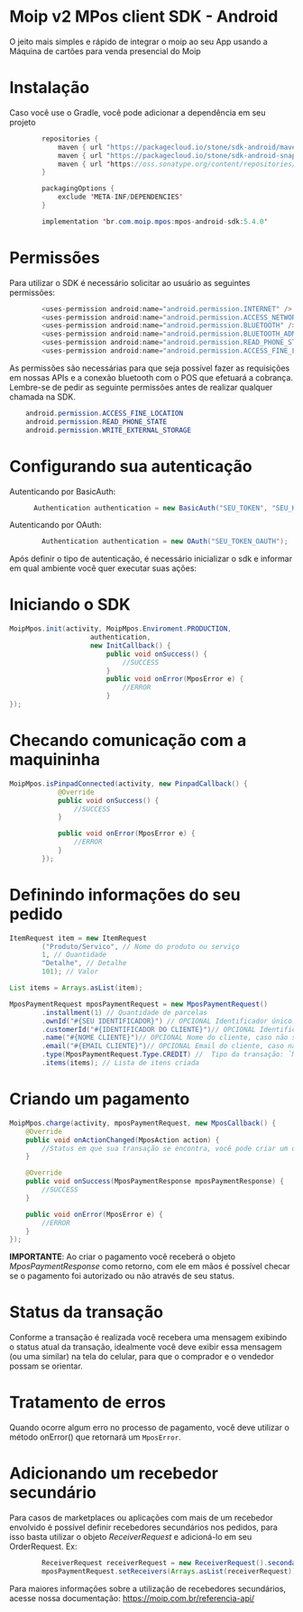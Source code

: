 # Moip v2 MPos client SDK - Android

O jeito mais simples e rápido de integrar o moip ao seu App usando a Máquina de cartões para venda presencial do Moip 
# Instalação

Caso você use o Gradle, você pode adicionar a dependência em seu projeto
```java
        repositories {
            maven { url "https://packagecloud.io/stone/sdk-android/maven2/" }
            maven { url "https://packagecloud.io/stone/sdk-android-snapshot/maven2" }
            maven { url 'https://oss.sonatype.org/content/repositories/snapshots/' }
        }

        packagingOptions {
            exclude 'META-INF/DEPENDENCIES'
        }
```

```java
        implementation 'br.com.moip.mpos:mpos-android-sdk:5.4.0'
```

# Permissões

Para utilizar o SDK é necessário solicitar ao usuário as seguintes permissões:

```java
        <uses-permission android:name="android.permission.INTERNET" />
        <uses-permission android:name="android.permission.ACCESS_NETWORK_STATE" />
        <uses-permission android:name="android.permission.BLUETOOTH" />
        <uses-permission android:name="android.permission.BLUETOOTH_ADMIN" />
        <uses-permission android:name="android.permission.READ_PHONE_STATE" />
        <uses-permission android:name="android.permission.ACCESS_FINE_LOCATION" />
```

As permissões são necessárias para que seja possível fazer as requisições em nossas APIs e a conexão bluetooth com o POS que efetuará a cobrança.
Lembre-se de pedir as seguinte permissões antes de realizar qualquer chamada na SDK.

```java
    android.permission.ACCESS_FINE_LOCATION
    android.permission.READ_PHONE_STATE
    android.permission.WRITE_EXTERNAL_STORAGE
```  

# Configurando sua autenticação

Autenticando por BasicAuth:
```java
      Authentication authentication = new BasicAuth("SEU_TOKEN", "SEU_KEY");
```

Autenticando por OAuth:
```java
        Authentication authentication = new OAuth("SEU_TOKEN_OAUTH");
```

Após definir o tipo de autenticação, é necessário inicializar o sdk e informar em qual ambiente você quer executar suas ações:


# Iniciando o SDK

```java
MoipMpos.init(activity, MoipMpos.Enviroment.PRODUCTION,
                    authentication,
                    new InitCallback() {
                        public void onSuccess() {
                            //SUCCESS
                        }
                        public void onError(MposError e) {
                            //ERROR
                        }
});
```

# Checando comunicação com a maquininha

```java
MoipMpos.isPinpadConnected(activity, new PinpadCallback() {
            @Override
            public void onSuccess() {
                //SUCCESS
            }

            public void onError(MposError e) {
                //ERROR
            }
        });
```

# Definindo informações do seu pedido
```java
ItemRequest item = new ItemRequest
        ("Produto/Servico", // Nome do produto ou serviço
        1, // Quantidade
        "Detalhe", // Detalhe
        101); // Valor

List items = Arrays.asList(item);

MposPaymentRequest mposPaymentRequest = new MposPaymentRequest()
        .installment(1) // Quantidade de parcelas
        .ownId("#{SEU IDENTIFICADOR}") // OPCIONAL Identificador único da sua transação, caso não seja informado um valor aleatório será criado
        .customerId("#{IDENTIFICADOR DO CLIENTE}")// OPCIONAL Identificador único do cliente, caso não seja informado um valor aleatório será criado
        .name("#{NOME CLIENTE}")// OPCIONAL Nome do cliente, caso não seja informado um valor aleatório será criado
        .email("#{EMAIL CLIENTE}")// OPCIONAL Email do cliente, caso não seja informado um valor aleatório será criado
        .type(MposPaymentRequest.Type.CREDIT) //  Tipo da transação: `MposPaymentRequest.Type.CREDIT` e `MposPaymentRequest.Type.DEBIT`
        .items(items); // Lista de itens criada

```
# Criando um pagamento

```java
MoipMpos.charge(activity, mposPaymentRequest, new MposCallback() {
    @Override
    public void onActionChanged(MposAction action) {
        //Status em que sua transação se encontra, você pode criar um dialog para exibir uma mensagem como preferir
    }

    @Override
    public void onSuccess(MposPaymentResponse mposPaymentResponse) {
        //SUCCESS
    }

    public void onError(MposError e) {
        //ERROR
    }
});

```

**IMPORTANTE**: Ao criar o pagamento você receberá o objeto *MposPaymentResponse* como retorno, com ele em mãos é possível checar se o pagamento foi autorizado ou não através de seu status.

# Status da transação
Conforme a transação é realizada você recebera uma mensagem exibindo o status atual da transação, idealmente você deve exibir essa mensagem (ou uma similar) na tela do celular, para que o comprador e o vendedor possam se orientar.

# Tratamento de erros
Quando ocorre algum erro no processo de pagamento, você deve utilizar o método onError() que retornará um `MposError`.

# Adicionando um recebedor secundário
Para casos de marketplaces ou aplicações com mais de um recebedor envolvido é possível definir recebedores secundários nos pedidos, para isso basta utilizar o objeto *ReceiverRequest* e adicioná-lo em seu OrderRequest.
Ex:
```java
        ReceiverRequest receiverRequest = new ReceiverRequest().secondary("MPA-123", new AmountRequest().fixed(100));
        mposPaymentRequest.setReceivers(Arrays.asList(receiverRequest));
```
Para maiores informações sobre a utilização de recebedores secundários, acesse nossa documentação:
https://moip.com.br/referencia-api/
